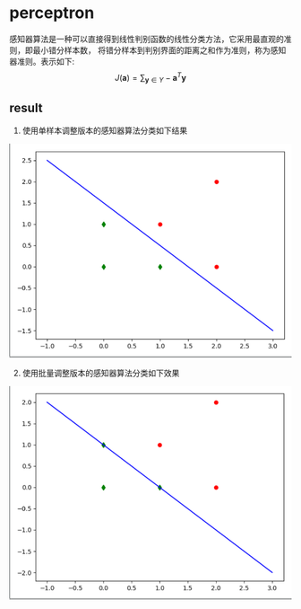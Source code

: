 # perceptron
感知器算法是一种可以直接得到线性判别函数的线性分类方法，它采用最直观的准则，即最小错分样本数，
将错分样本到判别界面的距离之和作为准则，称为感知器准则。表示如下:
$$J ( \boldsymbol { a } ) = \sum _ { \boldsymbol { y } \in Y } - \boldsymbol { a } ^ { T } \boldsymbol { y }$$


## result
1. 使用单样本调整版本的感知器算法分类如下结果

![perceptron single result](/src/perceptron/pictures/perceptron_single.png)

2. 使用批量调整版本的感知器算法分类如下效果

![perceptron batch result](/src/perceptron/pictures/perceptron_batch.png)


